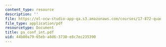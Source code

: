 ```yaml
---
content_type: resource
description: ''
file: https://ol-ocw-studio-app-qa.s3.amazonaws.com/courses/17-872-quantitative-research-in-political-science-and-public-policy-spring-2004/44b00a7965eba8d63730e8c7ec235390_ps_conf_int.pdf
file_type: application/pdf
resourcetype: Document
title: ps_conf_int.pdf
uid: 44b00a79-65eb-a8d6-3730-e8c7ec235390
---
```

